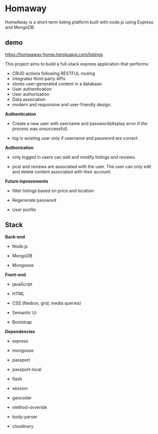 # Homaway 

HomeAway is a short term listing platform built with node.js using Express and MongoDB.

## demo ##
https://homeaway-home.herokuapp.com/listings

This project aims to build a full-stack express application that performs:
* CRUD actions following  RESTFUL  routing
* integrates third-party APIs
* stores user-generated content in a database. 
* User authentication
* User authorization 
* Data association 
* modern and responsive and user-friendly design. 

**Authentication**

* Create a new user with username and password(display error if the process was unsuccessful).

* log in existing user only if username and password are correct.

**Authorization**

* only logged in users can add and modify listings and reviews. 

* post and reviews are associated with the user. The user can only edit and delete content associated with their account. 

**Future inprovements**

* filter listings based on price and location

* Regenerate password

* User profile

## Stack  

**Back-end**

* Node.js

* MongoDB

* Mongoose 

**Front-end**

* javaScript

* HTML

* CSS (flexbox, grid, media queries)

* Semantic Ui

* Bootstrap



**Dependencies**

* express

* mongoose

* passport

* passport-local

* flash 

* session 

* geocoder 

* method-ovveride 

* body-parser 

* cloudinary 



